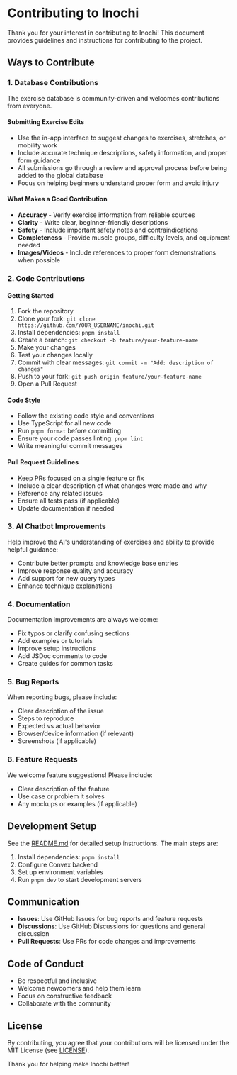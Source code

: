 # Contributing to Inochi

Thank you for your interest in contributing to Inochi! This document provides guidelines and instructions for contributing to the project.

## Ways to Contribute

### 1. Database Contributions

The exercise database is community-driven and welcomes contributions from everyone.

#### Submitting Exercise Edits

- Use the in-app interface to suggest changes to exercises, stretches, or mobility work
- Include accurate technique descriptions, safety information, and proper form guidance
- All submissions go through a review and approval process before being added to the global database
- Focus on helping beginners understand proper form and avoid injury

#### What Makes a Good Contribution

- **Accuracy** - Verify exercise information from reliable sources
- **Clarity** - Write clear, beginner-friendly descriptions
- **Safety** - Include important safety notes and contraindications
- **Completeness** - Provide muscle groups, difficulty levels, and equipment needed
- **Images/Videos** - Include references to proper form demonstrations when possible

### 2. Code Contributions

#### Getting Started

1. Fork the repository
2. Clone your fork: `git clone https://github.com/YOUR_USERNAME/inochi.git`
3. Install dependencies: `pnpm install`
4. Create a branch: `git checkout -b feature/your-feature-name`
5. Make your changes
6. Test your changes locally
7. Commit with clear messages: `git commit -m "Add: description of changes"`
8. Push to your fork: `git push origin feature/your-feature-name`
9. Open a Pull Request

#### Code Style

- Follow the existing code style and conventions
- Use TypeScript for all new code
- Run `pnpm format` before committing
- Ensure your code passes linting: `pnpm lint`
- Write meaningful commit messages

#### Pull Request Guidelines

- Keep PRs focused on a single feature or fix
- Include a clear description of what changes were made and why
- Reference any related issues
- Ensure all tests pass (if applicable)
- Update documentation if needed

### 3. AI Chatbot Improvements

Help improve the AI's understanding of exercises and ability to provide helpful guidance:

- Contribute better prompts and knowledge base entries
- Improve response quality and accuracy
- Add support for new query types
- Enhance technique explanations

### 4. Documentation

Documentation improvements are always welcome:

- Fix typos or clarify confusing sections
- Add examples or tutorials
- Improve setup instructions
- Add JSDoc comments to code
- Create guides for common tasks

### 5. Bug Reports

When reporting bugs, please include:

- Clear description of the issue
- Steps to reproduce
- Expected vs actual behavior
- Browser/device information (if relevant)
- Screenshots (if applicable)

### 6. Feature Requests

We welcome feature suggestions! Please include:

- Clear description of the feature
- Use case or problem it solves
- Any mockups or examples (if applicable)

## Development Setup

See the [README.md](README.md) for detailed setup instructions. The main steps are:

1. Install dependencies: `pnpm install`
2. Configure Convex backend
3. Set up environment variables
4. Run `pnpm dev` to start development servers

## Communication

- **Issues**: Use GitHub Issues for bug reports and feature requests
- **Discussions**: Use GitHub Discussions for questions and general discussion
- **Pull Requests**: Use PRs for code changes and improvements

## Code of Conduct

- Be respectful and inclusive
- Welcome newcomers and help them learn
- Focus on constructive feedback
- Collaborate with the community

## License

By contributing, you agree that your contributions will be licensed under the MIT License (see [LICENSE](LICENSE)).

Thank you for helping make Inochi better!

